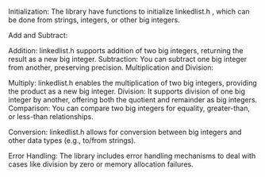 Initialization: The library have functions to initialize linkedlist.h , which can be done from strings, integers, or other big integers.

Add and Subtract:

Addition: linkedlist.h supports addition of two big integers, returning the result as a new big integer. Subtraction: You can subtract one big integer from another, preserving precision. Multiplication and Division:

Multiply: linkedlist.h enables the multiplication of two big integers, providing the product as a new big integer. Division: It supports division of one big integer by another, offering both the quotient and remainder as big integers. Comparison: You can compare two big integers for equality, greater-than, or less-than relationships.

Conversion: linkedlist.h allows for conversion between big integers and other data types (e.g., to/from strings).

Error Handling: The library includes error handling mechanisms to deal with cases like division by zero or memory allocation failures.
